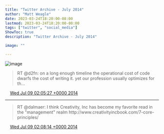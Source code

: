 ```yaml
---
title: "Twitter Archive - July 2014"
author: "Matt Weagle"
date: 2023-03-24T18:20:00-08:00
lastmod: 2023-03-24T18:20:00-08:00
tags: ["twitter", "social_media"]
ShowToc: true
description: "Twitter Archive - July 2014"

image: ""

---
```

![image](/sadtwitterbird3.jpg)

> RT @d2fn: on a long enough timeline the operational cost of code dwarfs the cost of writing it\. yet our profession usually optimizes for th…

<img src="./media/tweet.ico" width="12" /> [Wed Jul 09 02:05:27 +0000 2014](https://twitter.com/mweagle/status/486692577605730304)

----

> RT @dalmaer: I think Creativity, Inc has become my favorite read in the "management" realm http://www\.creativityincbook\.com/7\-core\-principles/

<img src="./media/tweet.ico" width="12" /> [Wed Jul 09 02:08:14 +0000 2014](https://twitter.com/mweagle/status/486693277249196032)